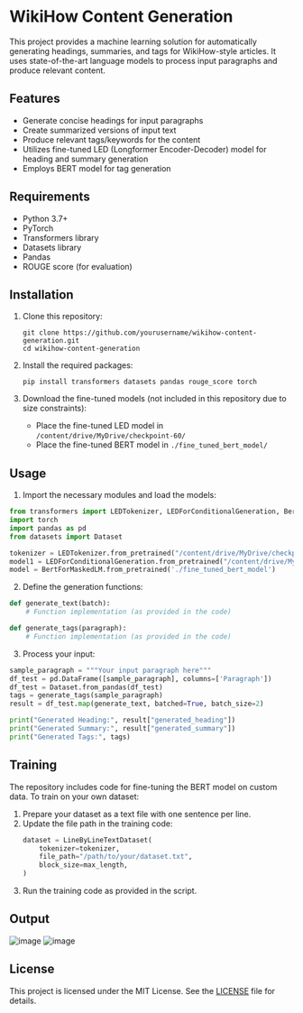 # WikiHow Content Generation

This project provides a machine learning solution for automatically generating headings, summaries, and tags for WikiHow-style articles. It uses state-of-the-art language models to process input paragraphs and produce relevant content.

## Features

- Generate concise headings for input paragraphs
- Create summarized versions of input text
- Produce relevant tags/keywords for the content
- Utilizes fine-tuned LED (Longformer Encoder-Decoder) model for heading and summary generation
- Employs BERT model for tag generation

## Requirements

- Python 3.7+
- PyTorch
- Transformers library
- Datasets library
- Pandas
- ROUGE score (for evaluation)

## Installation

1. Clone this repository:
   ```
   git clone https://github.com/yourusername/wikihow-content-generation.git
   cd wikihow-content-generation
   ```

2. Install the required packages:
   ```
   pip install transformers datasets pandas rouge_score torch
   ```

3. Download the fine-tuned models (not included in this repository due to size constraints):
   - Place the fine-tuned LED model in `/content/drive/MyDrive/checkpoint-60/`
   - Place the fine-tuned BERT model in `./fine_tuned_bert_model/`

## Usage

1. Import the necessary modules and load the models:

```python
from transformers import LEDTokenizer, LEDForConditionalGeneration, BertTokenizer, BertForMaskedLM
import torch
import pandas as pd
from datasets import Dataset

tokenizer = LEDTokenizer.from_pretrained("/content/drive/MyDrive/checkpoint-60")
model1 = LEDForConditionalGeneration.from_pretrained("/content/drive/MyDrive/checkpoint-60").to("cuda").half()
model = BertForMaskedLM.from_pretrained('./fine_tuned_bert_model')
```

2. Define the generation functions:

```python
def generate_text(batch):
    # Function implementation (as provided in the code)

def generate_tags(paragraph):
    # Function implementation (as provided in the code)
```

3. Process your input:

```python
sample_paragraph = """Your input paragraph here"""
df_test = pd.DataFrame([sample_paragraph], columns=['Paragraph'])
df_test = Dataset.from_pandas(df_test)
tags = generate_tags(sample_paragraph)
result = df_test.map(generate_text, batched=True, batch_size=2)

print("Generated Heading:", result["generated_heading"])
print("Generated Summary:", result["generated_summary"])
print("Generated Tags:", tags)
```

## Training

The repository includes code for fine-tuning the BERT model on custom data. To train on your own dataset:

1. Prepare your dataset as a text file with one sentence per line.
2. Update the file path in the training code:
   ```python
   dataset = LineByLineTextDataset(
       tokenizer=tokenizer,
       file_path="/path/to/your/dataset.txt",
       block_size=max_length,
   )
   ```
3. Run the training code as provided in the script.

## Output
![image](../1.)
![image](../1.)


## License

This project is licensed under the MIT License. See the [LICENSE](../LICENSE) file for details.
